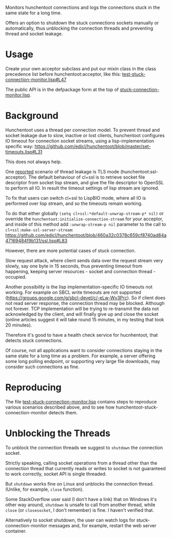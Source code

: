 Monitors hunchentoot connections and logs
the connections stuck in the same state for a long time.

Offers an option to shutdown the stuck connections sockets
manually or automatically, thus unblocking
the connection threads and preventing thread and socket leakage.

# Usage
Create your own acceptor subclass and put our mixin
class in the class precedence list before hunchentoot:acceptor,
like this:
[test-stuck-connection-monitor.lisp#L47](test-stuck-connection-monitor.lisp#L47)

The public API is in the defpackage form at the top of
[stuck-connection-monitor.lisp](stuck-connection-monitor.lisp).

# Background

Hunchentoot uses a thread per connection model. To prevent
thread and socket leakage due to slow, inactive or lost clients,
hunchentoot configures IO timeout for connection
socket streams, using a lisp-implementation specific
way: https://github.com/edicl/hunchentoot/blob/master/set-timeouts.lisp#L31

This does not always help.

One [reported](https://github.com/edicl/hunchentoot/issues/189)
scenario of thread leakage is TLS mode
(hunchentoot:ssl-acceptor). The default behaviour of cl+ssl
is to retrieve socket file descriptor from socket lisp
stream, and give the file descriptor to OpenSSL to
perform all IO. In result the timeout settings of
lisp stream are ignored.

To fix that users can switch cl+ssl to LispBIO mode, where
all IO is performed over lisp stream, and so the timeouts
remain working.

To do that either globally
`(setq cl+ssl:*default-unwrap-stream-p* nil)`
or override the `hunchentoot:initialize-connection-stream`
for your acceptor, and inside of this method add `:unwrap-stream-p nil`
parameter to the call to `cl+ssl:make-ssl-server-stream`:
https://github.com/edicl/hunchentoot/blob/460a32c0378c659cf8740ad84a47169484f9b131/ssl.lisp#L83

However, there are more potential cases of stuck connection.

Slow request attack, where client sends data
over the request stream very slowly, say one byte in 15 seconds,
thus preventing timeout from happening, keeping
server resources - socket and connection thread - occupied.

Another possibility is the lisp implementation-specific
IO timeouts not working. For example on SBCL write timeouts
are not supported (https://groups.google.com/g/sbcl-devel/c/-eLw-Wv3Prc).
So if client does not read server response, the connection
thread may be blocked. Although not forever. TCP implementation
will be trying to re-transmit the data not acknowledged by
the client, and will finally give up and close the socket
(online articles suggest it will take round 15 minutes,
in my testing that took 20 minutes).

Therefore it's good to have a health check service
for hucnhentoot, that detects stuck connections.

Of course, not all applications want to consider
connections staying in the same state for a long time
as a problem. For example, a server offering some
long polling endpoint, or supporting very large file
downloads, may consider such connections as fine.

# Reproducing

The file [test-stuck-connection-monitor.lisp](test-stuck-connection-monitor.lisp)
contains steps to reproduce various scenarios
described above, and to see how
hunchentoot-stuck-connection-monitor detects them.

# Unblocking the Threads

To unblock the connection threads we suggest
to `shutdown` the connection socket.

Strictly speaking, calling socket operations
from a thread other than the connection thread that
currently reads or writes to socket is not guaranteed
to work correctly, socket API is single threaded.

But `shutdown` works fine on Linux and unblocks the connection
thread. (Unlike, for example, `close` function).

Some StackOverflow user said (I don't have a link)
that on Windows it's other way around, `shutdown` is unsafe
to call from another thread, while `close` (or `closesocket`,
I don't remember) is fine. I haven't verified that.

Alternatively to socket shutdown, the user can watch
logs for stuck-connection-monitor messages
and, for example, restart the web server container.
 
